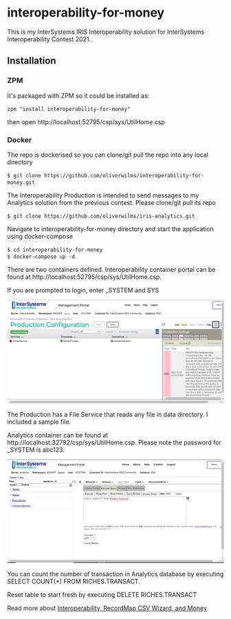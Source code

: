 # interoperability-for-money
This is my InterSystems IRIS Interoperability solution for InterSystems Interoperability Contest 2021.

## Installation 

### ZPM
It's packaged with ZPM so it could be installed as:
```
zpm "install interoperability-for-money"
```
then open http://localhost:52795/csp/sys/UtilHome.csp

### Docker
The repo is dockerised so you can clone/git pull the repo into any local directory

```
$ git clone https://github.com/oliverwilms/interoperability-for-money.git
```

The Interoperability Production is intended to send messages to my Analytics solution from the previous contest. Please clone/git pull its repo

```
$ git clone https://github.com/oliverwilms/iris-analytics.git
```

Navigate to interoperability-for-money directory and start the application using docker-compose

```
$ cd interoperability-for-money
$ docker-compose up -d
```
There are two containers defined. Interoperability container portal can be found at http://localhost:52795/csp/sys/UtilHome.csp. 

If you are prompted to login, enter _SYSTEM and SYS

![screenshot](https://github.com/oliverwilms/bilder/blob/main/Interoperability_ProductionConfiguration.PNG)

The Production has a File Service that reads any file in data directory. I included a sample file.

Analytics container can be found at http://localhost:32792/csp/sys/UtilHome.csp. Please note the password for _SYSTEM is abc123.

![screenshot](https://github.com/oliverwilms/bilder/blob/main/Analytics_SelectCount.PNG)

You can count the number of transaction in Analytics database by executing SELECT COUNT(*) FROM RICHES.TRANSACT.

Reset table to start fresh by executing DELETE RICHES.TRANSACT

Read more about [Interoperability, RecordMap CSV Wizard, and Money](https://community.intersystems.com/post/interoperability-recordmap-csv-wizard-and-money)
